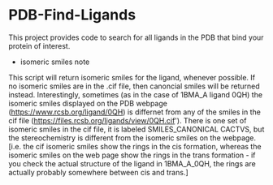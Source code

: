 # PDB-Find-Ligands
This project provides code to search for all ligands in the PDB that bind your protein of interest.



* isomeric smiles note

This script will return isomeric smiles for the ligand, whenever possible. If no isomeric smiles are in the .cif file, then canoncial smiles will be returned instead. Interestingly, sometimes (as in the case of 1BMA_A ligand 0QH) the isomeric smiles displayed on the PDB webpage (https://www.rcsb.org/ligand/0QH) is differnet from any of the smiles in the cif file (https://files.rcsb.org/ligands/view/0QH.cif'). There is one set of isomeric smiles in the cif file, it is labeled SMILES_CANONICAL CACTVS, but the stereochemistry is different from the isomeric smiles on the webpage. [i.e. the cif isomeric smiles show the rings in the cis formation, whereas the isomeric smiles on the web page show the rings in the trans formation - if you check the actual structure of the ligand in 1BMA_A_0QH, the rings are actually probably somewhere between cis and trans.]

